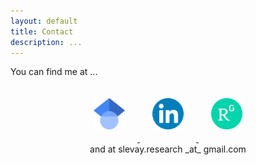 ```yaml
---
layout: default
title: Contact
description: ...
---
```


You can find me at ...

<div align="center">
<a href="https://scholar.google.com/citations?user=UmBd0UAAAAAJ&hl=en" target="_blank">
<img src="./media/googlescholar_logo.png" alt="Setup" style="width:50px; height:auto; margin:20px;"> 
</a> 
<a href="https://www.linkedin.com/in/levaysara/" target="_blank">
<img src="./media/linkedin_logo.png" alt="Setup" style="width:50px; height:auto; margin:20px;"> 
</a>
<a href="https://www.researchgate.net/profile/Sara-Levay-2?ev=prf_overview" target="_blank">
<img src="./media/researchgate_logo.png" alt="Setup" style="width:50px; height:auto; margin:20px;"> 
</a>
</div>

<div align="center">
 and at slevay.research _at_ gmail.com
</div>
